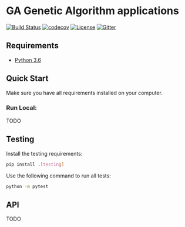 # GA Genetic Algorithm applications

[![Build Status](https://travis-ci.org/platiagro/ga.svg)](https://travis-ci.org/platiagro/ga)
[![codecov](https://codecov.io/gh/platiagro/ga/graph/badge.svg)](https://codecov.io/gh/platiagro/ga)
[![License](https://img.shields.io/badge/License-Apache%202.0-blue.svg)](https://opensource.org/licenses/Apache-2.0)
[![Gitter](https://badges.gitter.im/platiagro/community.svg)](https://gitter.im/platiagro/community?utm_source=badge&utm_medium=badge&utm_campaign=pr-badge)

## Requirements

- [Python 3.6](https://www.python.org/downloads/)


## Quick Start

Make sure you have all requirements installed on your computer.


### Run Local:
TODO

## Testing

Install the testing requirements:

```bash
pip install .[testing]
```

Use the following command to run all tests:

```bash
python -m pytest
```

## API
TODO
